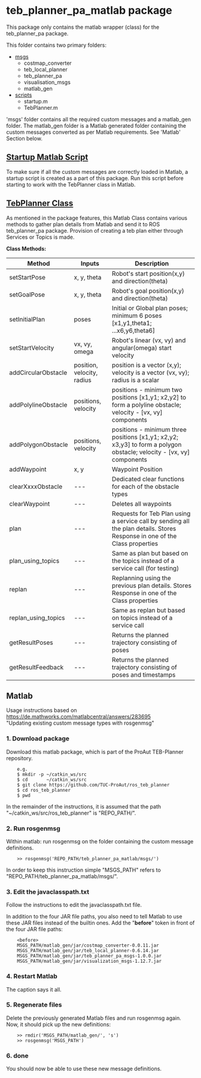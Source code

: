 # teb_planner_pa_matlab package

This package only contains the matlab wrapper (class) for the
teb_planner_pa package.

This folder contains two primary folders:
* [msgs](msgs)
    * costmap_converter
    * teb_local_planner
    * teb_planner_pa
    * visualisation_msgs
    * matlab_gen
* [scripts](scripts)
    * startup.m
    * TebPlanner.m

'msgs' folder contains all the required custom messages and a matlab_gen folder.
The matlab_gen folder is a Matlab generated folder containing the custom messages
converted as per Matlab requirements. See 'Matlab' Section below.

## [Startup Matlab Script](scripts/startup.m)

To make sure if all the custom messages are correctly loaded in Matlab, a startup
script is created as a part of this package.
Run this script before starting to work with the TebPlanner class in Matlab.

## [TebPlanner Class](scripts/TebPlanner.m)

As mentioned in the package features, this Matlab Class contains various methods
to gather plan details from Matlab and send it to ROS teb_planner_pa package.
Provision of creating a teb plan either through Services or Topics is made.

**Class Methods:**

Method               | Inputs      | Description
---------------------|-------------|----------------------------------------------------------
setStartPose         | x, y, theta | Robot's start position(x,y) and direction(theta)
setGoalPose          | x, y, theta | Robot's goal  position(x,y) and direction(theta)
setInitialPlan       | poses       | Initial or Global plan poses; minimum 6 poses [x1,y1,theta1; ...x6,y6,theta6]
setStartVelocity     | vx, vy, omega | Robot's linear (vx, vy) and angular(omega) start velocity
addCircularObstacle  | position, velocity, radius | position is a vector (x,y); velocity is a vector (vx, vy); radius is a scalar
addPolylineObstacle  | positions, velocity | positions - minimum two positions [x1,y1; x2,y2] to form a polyline obstacle; velocity - [vx, vy] components
addPolygonObstacle   | positions, velocity | positions - minimum three positions [x1,y1; x2,y2; x3,y3] to form a polygon obstacle; velocity - [vx, vy] components
addWaypoint          | x, y       | Waypoint Position
clearXxxxObstacle    | ---        | Dedicated clear functions for each of the obstacle types
clearWaypoint        | ---        | Deletes all waypoints
plan                 | ---        | Requests for Teb Plan using a service call by sending all the plan details. Stores Response in one of the Class properties
plan_using_topics    | ---        | Same as plan but based on the topics instead of a service call (for testing)
replan               | ---        | Replanning using the previous plan details. Stores Response in one of the Class properties
replan_using_topics  | ---        | Same as replan but based on topics instead of a service call
getResultPoses       | ---        | Returns the planned trajectory consisting of poses
getResultFeedback    | ---        | Returns the planned trajectory consisting of poses and timestamps


## Matlab

Usage instructions based on
  https://de.mathworks.com/matlabcentral/answers/283695 \
"Updating existing custom message types with rosgenmsg"

### 1. Download package
Download this matlab package, which is part of the ProAut TEB-Planner
repository.

~~~~~
    e.g.
    $ mkdir -p ~/catkin_ws/src
    $ cd       ~/catkin_ws/src
    $ git clone https://github.com/TUC-ProAut/ros_teb_planner
    $ cd ros_teb_planner
    $ pwd

~~~~~

In the remainder of the instructions, it is assumed that the path
"~/catkin_ws/src/ros_teb_planner" is "REPO_PATH/".

### 2. Run rosgenmsg
Within matlab: run rosgenmsg on the folder containing the custom
message definitions.

~~~~~
    >> rosgenmsg('REPO_PATH/teb_planner_pa_matlab/msgs/')
~~~~~

In order to keep this instruction simple "MSGS_PATH" refers to
"REPO_PATH/teb_planner_pa_matlab/msgs/".

### 3. Edit the javaclasspath.txt
Follow the instructions to edit the javaclasspath.txt file.

In addition to the four JAR file paths, you also need to tell
Matlab to use these JAR files instead of the builtin ones. Add
the "**before**" token in front of the four JAR file paths:

~~~~~
    <before>
    MSGS_PATH/matlab_gen/jar/costmap_converter-0.0.11.jar
    MSGS_PATH/matlab_gen/jar/teb_local_planner-0.6.14.jar
    MSGS_PATH/matlab_gen/jar/teb_planner_pa_msgs-1.0.0.jar
    MSGS_PATH/matlab_gen/jar/visualization_msgs-1.12.7.jar
~~~~~

### 4. Restart Matlab
The caption says it all.

### 5. Regenerate files
Delete the previously generated Matlab files and run
rosgenmsg again. Now, it should pick up the new definitions:

~~~~~
    >> rmdir('MSGS_PATH/matlab_gen/', 's')
    >> rosgenmsg('MSGS_PATH')
~~~~~

### 6. done
You should now be able to use these new message definitions.
